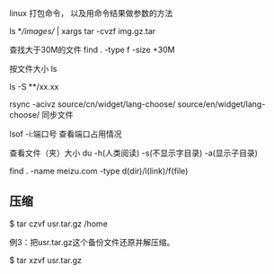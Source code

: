 
linux 打包命令， 以及用命令结果做参数的方法

ls **/images/* | xargs tar -cvzf img.gz.tar



查找大于30M的文件
find . -type f -size +30M

按文件大小 ls

ls -S **/xx.xx


rsync -acivz source/cn/widget/lang-choose/  source/en/widget/lang-choose/  同步文件 


lsof -i:端口号 查看端口占用情况


查看文件（夹）大小
du -h(人类阅读) -s(不显示字目录) -a(显示子目录)


find . -name meizu.com -type d(dir)/l(link)/f(file)


## 压缩
$ tar czvf usr.tar.gz /home 

例3：把usr.tar.gz这个备份文件还原并解压缩。 

$ tar xzvf usr.tar.gz 

